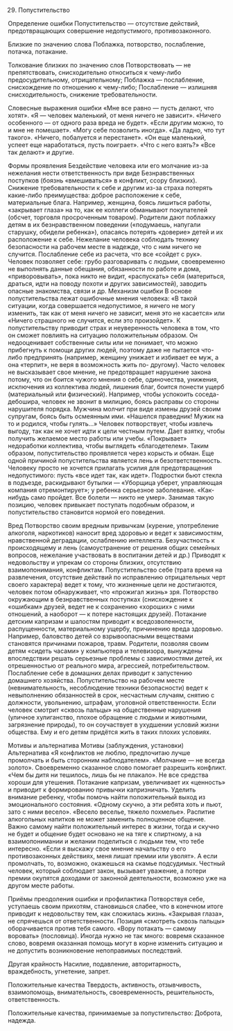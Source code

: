 29. Попустительство

Определение ошибки
Попустительство — отсутствие действий, предотвращающих совершение недопустимого, противозаконного.

Близкие по значению слова
Поблажка, потворство, послабление, потачка, потакание.

Толкование близких по значению слов
Потворствовать — не препятствовать, снисходительно относиться к чему-либо предосудительному, отрицательному;
Поблажка — послабление, снисхождение по отношению к чему-либо;
Послабление — излишняя снисходительность, снижение требовательности.

Словесные выражения ошибки
«Мне все равно — пусть делают, что хотят».
«Я — человек маленький, от меня ничего не зависит».
«Ничего особенного — от одного раза вреда не будет».
«Если другим можно, то и мне не помешает».
«Могу себе позволить иногда».
«Да ладно, что тут такого».
«Ничего, побалуется и перестанет».
«Он еще маленький, успеет еще наработаться, пусть поиграет».
«Что с него взять?»
«Все так делают» и другие.

Формы проявления
Бездействие человека или его молчание из-за нежелания нести ответственность при виде
Безнравственных поступков (боязнь «вмешиваться» в конфликт, ссору близких).
Снижение требовательности к себе и другим из-за страха потерять какие-либо преимущества: доброе расположение к себе, материальные блага. Например, женщина, боясь лишиться работы, «закрывает глаза» на то, как ее коллеги обманывают покупателей (обсчет, торговля просроченным товаром). Родители дают поблажку детям в их безнравственном поведении («подумаешь, напугали старушку, обидели ребенка»), опасаясь потерять «доверие» детей и их расположение к себе.
Нежелание человека соблюдать технику безопасности на рабочем месте в надежде, что с ним ничего не случится.
Послабление себе из расчета, что все «сойдет с рук». Человек позволяет себе: грубо разговаривать с людьми, своевременно не выполнять данные обещания, обязанности по работе и дома, «приворовывать», пока никто не видит, «распускать» себя (материться, драться, идти на поводу похоти и других зависимостей), заводить опасные знакомства, связи и др.
Механизм ошибки
В основе попустительства лежат ошибочные мнения человека: «В такой ситуации, когда совершается недопустимое, я ничего не могу изменить, так как от меня ничего не зависит, меня это не касается» или «Ничего страшного не случится, если это произойдет».
К попустительству приводит страх и неуверенность человека в том, что он сможет повлиять на ситуацию положительным образом. Он недооценивает собственные силы или не понимает, что можно прибегнуть к помощи других людей, поэтому даже не пытается что-либо предпринять (например, женщину унижает и избивает ее муж, а она «терпит», не веря в возможность жить по- другому).
Часто человек не высказывает свое мнение, не предотвращает нарушение закона потому, что он боится чужого мнения о себе, одиночества, унижения, исключения из коллектива людей, лишения благ, боится понести ущерб (материальный или физический). Например, чтобы успокоить соседа-дебошира, человек не звонит в милицию, боясь расправы со стороны нарушителя порядка. Мужчина молчит при виде измены друзей своим супругам, боясь быть осмеянным ими. «Нашелся праведник! Мужик на то и родился, чтобы гулять...»
Человек потворствует, чтобы извлечь выгоду, так как не хочет идти к цели честным путем. Дает взятку, чтобы получить желаемое место работы или учебы. «Покрывает» недоработки коллектива, чтобы выглядеть «благодетелем». Таким образом, попустительство проявляется через корысть и обман.
Еще одной причиной попустительства является лень и безответственность. Человеку просто не хочется прилагать усилия для предотвращения недопустимого: пусть «все идет так, как идет». Подростки бьют стекла в подъезде, раскидывают бутылки — «Уборщица уберет, управляющая компания отремонтирует»; у ребенка серьезное заболевание. «Как-нибудь само пройдет. Все болели — никто не умер».
Занимая такую позицию, человек привыкает поступать подобным образом, и попустительство становится нормой его поведения.

Вред
Потворство своим вредным привычкам (курение, употребление алкоголя, наркотиков) наносит вред здоровью и ведет к зависимостям, нравственной деградации, ослаблению интеллекта.
Безучастность к происходящему и лень (самоустранение от решения общих семейных вопросов, нежелание участвовать в воспитании детей и др.) Приводят к недовольству и упрекам со стороны близких, отсутствию взаимопонимания, конфликтам.
Попустительство себе (трата время на развлечения, отсутствие действий по исправлению отрицательных черт своего характера) ведет к тому, что жизненные цели не достигаются, человек потом обнаруживает, что «прожигал жизнь» зря.
Потворство окружающим в безнравственных поступках (снисхождение к «ошибкам» друзей, ведет не к сохранению «хороших» с ними отношений, а наоборот — к потере настоящих друзей).
Потакание детским капризам и шалостям приводит к вседозволенности, распущенности, материальному ущербу, причинению вреда здоровью. Например, баловство детей со взрывоопасными веществами становятся причинами пожаров, травм. Родители, позволяя своим детям «сидеть часами» у компьютера и телевизора, вынуждены впоследствии решать серьезные проблемы с зависимостями детей, их отрешенностью от реального мира, агрессией, потребительством.
Послабление себе в домашних делах приводит к запустению домашнего хозяйства.
Попустительство на рабочем месте (невнимательность, несоблюдение техники безопасности) ведет к невыполнению обязанностей в срок, несчастным случаям, снятию с должности, увольнению, штрафам, уголовной ответственности.
Если человек смотрит «сквозь пальцы» на общественные нарушения (уличное хулиганство, плохое обращение с людьми и животными, загрязнение природы), то он соучаствует в ухудшении условий жизни общества. Ему и его детям придётся жить в таких плохих условиях.

Мотивы и альтернатива
Мотивы (заблуждения, установки)	Альтернатива
«Я конфликтов не люблю, предпочитаю лучше промолчать и быть сторонним наблюдателем».	«Молчание — не всегда золото». Своевременно сказанное слово помогает разрешить конфликт.
«Чем бы дитя ни тешилось, лишь бы не плакало».	Не все средства хороши для утешения. Потакание капризам, увеличивает их «ценность» и приводит к формированию привычки капризничать.
Уделить внимание ребенку, чтобы помочь найти положительный выход из эмоционального состояния.
«Одному скучно, а эти ребята хоть и пьют, зато с ними весело».	«Весело веселье, тяжело похмелье». Распитие алкогольных напитков не может заменить полноценное общение. Важно самому найти положительный интерес в жизни, тогда и скучно не будет и общение будет основано не на тяге к спиртному, а на взаимопонимании и желании поделиться с людьми тем, что тебе интересно.
«Если я выскажу свое мнение начальству о его противозаконных действиях, меня лишат премии или уволят».	А если промолчать, то, возможно, окажешься на скамье подсудимых. Честный человек, который соблюдает закон, вызывает уважение, а потери премии окупятся доходами от законной деятельности, возможно уже на другом месте работы.

Приёмы преодоления ошибки и профилактика
Потворствуя себе, уступаешь своим прихотям, становишься слабее, что в конечном итоге приводит к недовольству тем, как сложилась жизнь.
«Закрывая глаза», не спрячешься от ответственности. Позиция «смотреть сквозь пальцы» оборачивается против тебя самого. «Вору потакать — самому воровать» (пословица).
Иногда нужно не так много: вовремя сказанное слово, вовремя оказанная помощь могут в корне изменить ситуацию и не допустить возникновение непоправимых последствий.

Другая крайность
Насилие, подавление, авторитарность, враждебность, угнетение, запрет.

Положительные качества
Твердость, активность, отзывчивость, взаимопомощь, внимательность, своевременность, решительность, ответственность.

Положительные качества, принимаемые за попустительство:
Доброта, надежда.
